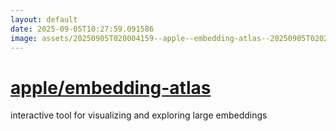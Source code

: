 ```yaml
---
layout: default
date: 2025-09-05T10:27:59.091586
image: assets/20250905T020004159--apple--embedding-atlas--20250905T020201057--cropped.png
---
```


# [apple/embedding-atlas](https://github.com/apple/embedding-atlas)

interactive tool for visualizing and exploring large embeddings
